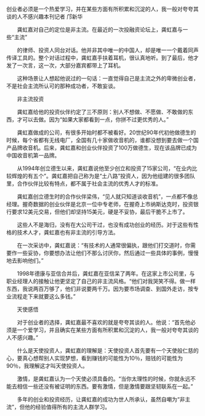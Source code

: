 创业者必须是一个热爱学习，并在某些方面有所积累和沉淀的人，我一般对夸夸其谈的人不感兴趣本刊记者 邝新华

　　龚虹嘉对自己的定位是非主流。在最近的一次投融资论坛上，龚虹嘉与一些“主流”

　　的律师、投资人同台对话。他并非其中唯一的中国人，却是唯一一个戴着同声传译工具的。整个对话过程中，龚虹嘉手扶着耳机，很认真地听。到了最后，他才发了一次言，这一次，大部分嘉宾都带上了耳机。

　　这种场景让人想起他说过的一句话：一直觉得自己是主流之外的卑微创业者，不是社会主流所认可的那种成功者，不敢妄谈。

　　非主流投资

　　龚虹嘉给他的投资伙伴约定了三不原则：别人不想做、不愿做、不敢做的东西，才可以去做。因为“如果大家都看到一点，你拼不过更优秀的人。”

　　龚虹嘉做成的公司，有很多开始时都不被看好。20世纪90年代初他做德生的时候，每个省都有无线电厂，全国有几十家做收音机的，谁都没想到要去做一个国产品牌收音机。后来，龚虹嘉和创业伙伴投资了100万做德生，现在该品牌已成为中国收音机第一品牌。

　　从1994年创立德生以来，龚虹嘉说他至少创立和投资了15家公司，“在业内比较辉煌的有五个”。龚虹嘉把自己称为是“土八路”投资人，因为他组建的很多团队里，合作伙伴比较有特点，都不属于社会主流的优秀人才的标准。

　　龚虹嘉创立德生时的合作伙伴梁伟，“见人就只知道谈收音机”，一点都不像总经理。握奇数据的创业伙伴是北京一位中专老师，在握奇上市纳斯达克时，投资银行要求12美元交易，但他们却坚持15美元，硬是不妥协，最后干脆不上市了。

　　这些人不是海归，没有在大公司干过，也没有成功创业的经历。对于这些有性格的技术人才，龚虹嘉也有非主流的引导方法。

　　在一次采访中，龚虹嘉说：“有技术的人通常很偏执，跟他们打交道时，你需要作一些妥协，你要想办法让他们不那么讨厌你，然后通过一些具体的事例，慢慢地去影响他们。”

　　1998年德康与亚信合并后，龚虹嘉在亚信呆了两年。在这家上市公司里，与职业经理人的接触让他更坚定了自己的非主流风格。“他们对我哭笑不得。做一样东西，我说两百万够了，他们非说要两千万。因为要市场调查、到国外走访，按专业流程走下来就要这么多钱。”

　　天使感悟

　　对于创业者的选择，龚虹嘉最不喜欢的就是夸夸其谈的人。他说：“首先他必须是一个爱学习，并且确实在某些方面有所积累和沉淀的人，我一般对夸夸其谈的人不感兴趣。”

　　什么是天使投资人，龚虹嘉的理解是：天使投资人首先要有一个天使般仁慈的心，要真心想帮别人实现梦想，看到赚钱的可能性为10％，赔钱的可能性为90％，我理解这才叫天使投资人。

　　激情，是龚虹嘉认为一个天使必须具备的。“当你太理性的时候，你就永远不能去相信一些还没有被证明的东西。要有激情，但是激情要跟坚韧联系在一起。”

　　多年的创业和投资经历，让龚虹嘉的成功为世人所承认，虽然自嘲为“非主流”，但他的经验值得所有的主流人群学习。